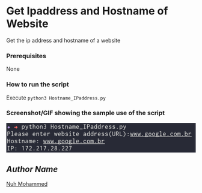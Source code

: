 # Get Ipaddress and Hostname of Website

<!--Remove the below lines and add yours -->

Get the ip address and hostname of a website

### Prerequisites

<!--Remove the below lines and add yours -->

None

### How to run the script

<!--Remove the below lines and add yours -->

Execute `python3 Hostname_IPaddress.py`

### Screenshot/GIF showing the sample use of the script

<!--Remove the below lines and add yours -->

![Screenshot of the Hostname_IPaddress.py file](Screenshot.png)

## _Author Name_

<!--Remove the below lines and add yours -->

[Nuh Mohammed](https://github.com/NuhMohammed)
